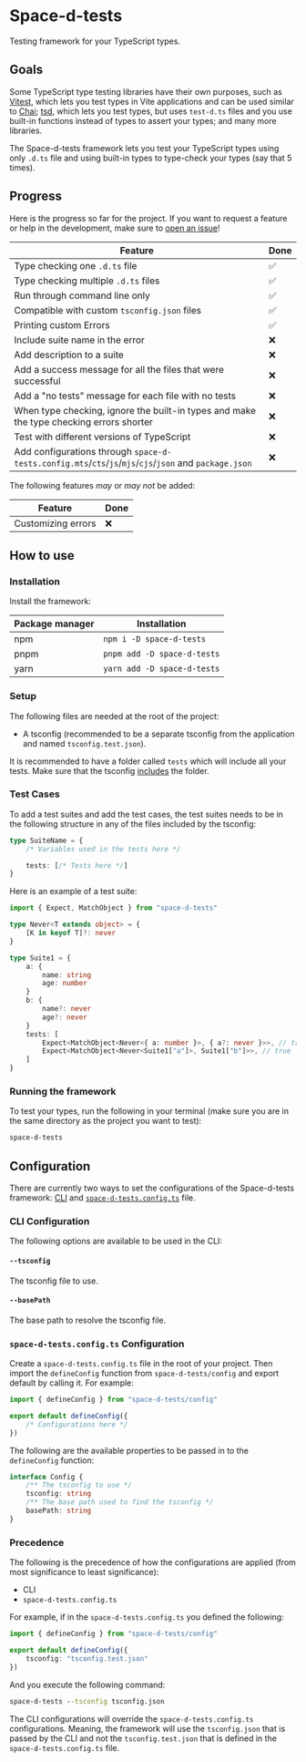 # Space-d-tests

Testing framework for your TypeScript types.

## Goals

Some TypeScript type testing libraries have their own purposes, such as [Vitest](https://vitest.dev/), which lets you test types in Vite applications and can be used similar to [Chai](https://www.chaijs.com/); [tsd](https://github.com/tsdjs/tsd), which lets you test types, but uses `test-d.ts` files and you use built-in functions instead of types to assert your types; and many more libraries.

The Space-d-tests framework lets you test your TypeScript types using only `.d.ts` file and using built-in types to type-check your types (say that 5 times).

## Progress

Here is the progress so far for the project. If you want to request a feature or help in the development, make sure to [open an issue](https://github.com/Space-yg/space-d-tests/issues/new)!

Feature																									| Done
--------------------------------------------------------------------------------------------------------|------
Type checking one `.d.ts` file																			| ✅
Type checking multiple `.d.ts` files																	| ✅
Run through command line only																			| ✅
Compatible with custom `tsconfig.json` files															| ✅
Printing custom Errors																					| ✅
Include suite name in the error																			| ❌
Add description to a suite																				| ❌
Add a success message for all the files that were successful											| ❌
Add a "no tests" message for each file with no tests													| ❌
When type checking, ignore the built-in types and make the type checking errors shorter					| ❌
Test with different versions of TypeScript																| ❌
Add configurations through `space-d-tests.config.mts`/`cts`/`js`/`mjs`/`cjs`/`json` and `package.json`	| ❌

The following features _may_ or _may not_ be added:

Feature				| Done
--------------------|------
Customizing errors	| ❌

## How to use

### Installation

Install the framework:

Package manager	| Installation
----------------|--------------
npm				| `npm i -D space-d-tests`
pnpm			| `pnpm add -D space-d-tests`
yarn			| `yarn add -D space-d-tests`

### Setup

The following files are needed at the root of the project:

- A tsconfig (recommended to be a separate tsconfig from the application and named `tsconfig.test.json`).

It is recommended to have a folder called `tests` which will include all your tests. Make sure that the tsconfig [includes](https://www.typescriptlang.org/tsconfig/include.html) the folder.

### Test Cases

To add a test suites and add the test cases, the test suites needs to be in the following structure in any of the files included by the tsconfig:

```ts
type SuiteName = {
	/* Variables used in the tests here */

	tests: [/* Tests here */]
}
```

Here is an example of a test suite:

```ts
import { Expect, MatchObject } from "space-d-tests"

type Never<T extends object> = {
	[K in keyof T]?: never
}

type Suite1 = {
	a: {
		name: string
		age: number
	}
	b: {
		name?: never
		age?: never
	}
	tests: [
		Expect<MatchObject<Never<{ a: number }>, { a?: never }>>, // true
		Expect<MatchObject<Never<Suite1["a"]>, Suite1["b"]>>, // true
	]
}
```

### Running the framework

To test your types, run the following in your terminal (make sure you are in the same directory as the project you want to test):

```cmd
space-d-tests
```

## Configuration

There are currently two ways to set the configurations of the Space-d-tests framework: [CLI](#cli) and [`space-d-tests.config.ts`](#space-d-testsconfigts-configuration) file.

### CLI Configuration

The following options are available to be used in the CLI:

#### `--tsconfig`

The tsconfig file to use.

#### `--basePath`

The base path to resolve the tsconfig file.

### `space-d-tests.config.ts` Configuration

Create a `space-d-tests.config.ts` file in the root of your project. Then import the `defineConfig` function from `space-d-tests/config` and export default by calling it. For example:

```ts
import { defineConfig } from "space-d-tests/config"

export default defineConfig({
	/* Configurations here */
})
```

The following are the available properties to be passed in to the `defineConfig` function:

```ts
interface Config {
	/** The tsconfig to use */
	tsconfig: string
	/** The base path used to find the tsconfig */
	basePath: string
}
```

### Precedence

The following is the precedence of how the configurations are applied (from most significance to least significance):

- CLI
- `space-d-tests.config.ts`

For example, if in the `space-d-tests.config.ts` you defined the following:

```ts
import { defineConfig } from "space-d-tests/config"

export default defineConfig({
	tsconfig: "tsconfig.test.json"
})
```

And you execute the following command:

```cmd
space-d-tests --tsconfig tsconfig.json
```

The CLI configurations will override the `space-d-tests.config.ts` configurations. Meaning, the framework will use the `tsconfig.json` that is passed by the CLI and not the `tsconfig.test.json` that is defined in the `space-d-tests.config.ts` file.